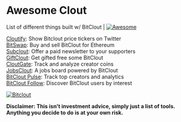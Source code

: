# Awesome Clout
List of different things built w/ BitClout  | [![Awesome](https://cdn.rawgit.com/sindresorhus/awesome/d7305f38d29fed78fa85652e3a63e154dd8e8829/media/badge.svg)](https://github.com/Mentors4EDU/Awesome-Clout)

[Cloutify](https://chrome.google.com/webstore/detail/cloutify-show-bitclout-pr/mmpacdkjmmnichfpplcpcipgcdphfhdg): Show Bitclout price tickers on Twitter  
[BitSwap](https://bitswap.network/): Buy and sell BitClout for Ethereum  
[Subclout](https://www.subclout.com/): Offer a paid newsletter to your supporters  
[GiftClout](https://www.giftclout.com/): Get gifted free some BitClout  
[CloutGate](https://cloutgate.com/): Track and analyze creator coins  
[JobsClout](http://jobclout.me/): A jobs board powered by BitClout  
[BitClout Pulse](https://www.bitcloutpulse.com/): Track top creators and analytics  
[BitClout Follow](https://bitcloutfollow.com/): Discover BitClout users by interest

[![Bitclout](https://img.shields.io/badge/-Follow%20me%20on%20BitClout-red)](https://bitclout.com/u/AMKN)

**Disclaimer: This isn't investment advice, simply just a list of tools. Anything you decide to do is at your own risk.**

